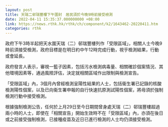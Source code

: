 ```yaml
---
layout: post
title: 天瑞二邨瑞豐樓下午圍封　居民須於今晚9時前接受檢測
date: 2022-04-11 15:35:37.000000000 +08:00
link: https://news.rthk.hk/rthk/ch/component/k2/1643462-20220411.htm
categories: rthk
---
```


政府下午3時半起把天水圍天瑞（二）邨瑞豐樓列作「受限區域」，相關人士今晚9時前須接受檢測，政府目標是在明日約中午12時完成行動，視乎檢測結果，行動或會延長。
 
政府發言人表示，審視一籃子因素，包括污水檢測病毒量、相關確診個案情況、其他環境因素等，通過風險評估，決定就相關區域作出限制與檢測宣告。
 
「受限區域」內，3個月內曾經檢測呈陽性結果的人士，包括衞生署已記錄的核酸檢測陽性個案，以及已向衞生署申報的自行快速抗原測試陽性個案，將毋須於強制檢測行動中接受檢測。
 
根據強制檢測公告，任何於上月29日至今日期間曾身處天瑞（二）邨瑞豐樓超過兩小時的人士，即使在「相關宣告」開始生效時不在「受限區域」內，亦須在後日或之前接受強制檢測，已接種疫苗及近日已進行檢測的人士均仍須接受檢測。
